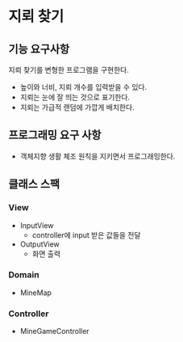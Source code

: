 #  지뢰 찾기

## 기능 요구사항
지뢰 찾기를 변형한 프로그램을 구현한다.
- 높이와 너비, 지뢰 개수를 입력받을 수 있다.
- 지뢰는 눈에 잘 띄는 것으로 표기한다.
- 지뢰는 가급적 랜덤에 가깝게 배치한다.

## 프로그래밍 요구 사항
- 객체지향 생활 체조 원칙을 지키면서 프로그래밍한다.

## 클래스 스팩
### View
- InputView
  - controller에 input 받은 값들을 전달
- OutputView
  - 화면 출력

### Domain
- MineMap

### Controller
- MineGameController
